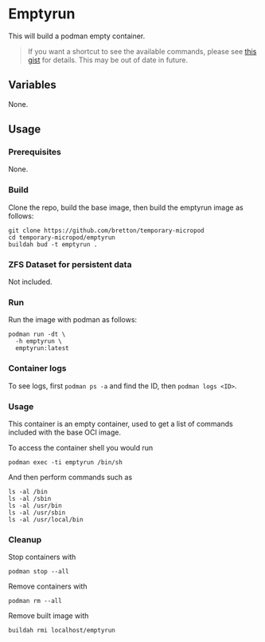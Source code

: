 # Emptyrun

This will build a podman empty container.

> If you want a shortcut to see the available commands, please see [this gist](https://gist.github.com/bretton/7ef755486bcd08894ae3d01ae2df92b2) for details. This may be out of date in future.

## Variables

None.

## Usage

### Prerequisites

None.

### Build

Clone the repo, build the base image, then build the emptyrun image as follows:

```
git clone https://github.com/bretton/temporary-micropod
cd temporary-micropod/emptyrun
buildah bud -t emptyrun .
```

### ZFS Dataset for persistent data

Not included.

### Run

Run the image with podman as follows:

```
podman run -dt \
  -h emptyrun \
  emptyrun:latest
```

### Container logs

To see logs, first `podman ps -a` and find the ID, then `podman logs <ID>`.

### Usage

This container is an empty container, used to get a list of commands included with the base OCI image.

To access the container shell you would run
```
podman exec -ti emptyrun /bin/sh
```

And then perform commands such as
```
ls -al /bin
ls -al /sbin
ls -al /usr/bin
ls -al /usr/sbin
ls -al /usr/local/bin
```


### Cleanup

Stop containers with

```
podman stop --all
```

Remove containers with

```
podman rm --all
```

Remove built image with

```
buildah rmi localhost/emptyrun
```

